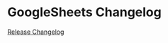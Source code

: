 # GoogleSheets Changelog

[Release Changelog](https://github.com/spryker-demo/google-sheets/releases)

